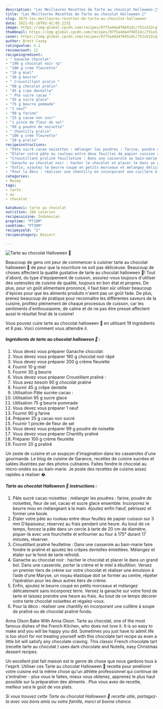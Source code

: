 ```yaml
---
description: "Les Meilleures Recettes de Tarte au chocolat Halloween 🎃"
title: "Les Meilleures Recettes de Tarte au chocolat Halloween 🎃"
slug: 2675-les-meilleures-recettes-de-tarte-au-chocolat-halloween
date: 2021-01-16T03:42:05.123Z
image: https://img-global.cpcdn.com/recipes/97f5a4da4f6651dc/751x532cq70/tarte-au-chocolat-halloween-🎃-photo-principale-de-la-recette.jpg
thumbnail: https://img-global.cpcdn.com/recipes/97f5a4da4f6651dc/751x532cq70/tarte-au-chocolat-halloween-🎃-photo-principale-de-la-recette.jpg
cover: https://img-global.cpcdn.com/recipes/97f5a4da4f6651dc/751x532cq70/tarte-au-chocolat-halloween-🎃-photo-principale-de-la-recette.jpg
author: Brett Casey
ratingvalue: 4.1
reviewcount: 12
recipeingredient:
- " Ganache chocolat"
- "190 g chocolat noir rp"
- "200 g crme fleurette"
- "10 g miel"
- "30 g beurre"
- " Croustillant pralin "
- "90 g chocolat pralin"
- "45 g crpe dentelle"
- " Pte sucre cacao "
- "95 g sucre glace"
- "75 g beurre pommade"
- "1 oeuf"
- "90 g farine"
- "25 g cacao non sucr"
- "1 pince de fleur de sel"
- "99 g poudre de noisette"
- " Chantilly pralin"
- "100 g crme fleurette"
- "20 g pralin"
recipeinstructions:
- "Pâte sucré cacao noisettes : mélanger les poudres : farine, poudre de noisettes, fleur de sel, cacao et sucre glace ensemble. Incorporez le beurre mou en mélangeant à la main. Ajoutez enfin l’œuf, pétrissez et former une boule."
- "Étaler votre pâte au rouleau entre deux feuilles de papier cuisson sur 3 mm D’épaisseur, réservez au frais pendant une heure. Au bout de ce temps, foncez la pâte dans un cercle à tarte de 20 cm de diamètre, piquer-là avec une fourchette et enfourner au four à 175° durant 17 minutes, réserver."
- "Croustillant praliné feuilletine : Dans une casserole au bain-marie faire fondre le praliné et ajoutez les crêpes dentelles émiettées. Mélangez et étaler sur le fond de tarte refroidi."
- "Ganache au chocolat noir : hacher le chocolat et placer le dans un grand bol. Dans une casserole, porter la crème et le miel à ébullition. Versez un premier tiers de crème sur votre chocolat et réaliser une émulsion à l’aide d’une Maryse, un noyau élastique doit se former au centre, répéter l’opération pour les deux autres tiers de crème."
- "Enfin, ajoutez le beurre coupé en petits morceaux et mélangez délicatement sans incorporez terre. Versez la ganache sur votre fond de tarte et laissez prendre une heure au frais. Au bout de ce temps décorer votre tarte chocolat noisettes et régalez-vous."
- "Pour la déco : réaliser une chantilly en incorporant une cuillère à soupe de praliné ou de chocolat praliné fondu."
categories:
- Resep
tags:
- tarte
- au
- chocolat

katakunci: tarte au chocolat 
nutrition: 266 calories
recipecuisine: Indonesian
preptime: "PT18M"
cooktime: "PT38M"
recipeyield: "2"
recipecategory: Dessert

---
```



![Tarte au chocolat Halloween 🎃](https://img-global.cpcdn.com/recipes/97f5a4da4f6651dc/751x532cq70/tarte-au-chocolat-halloween-🎃-photo-principale-de-la-recette.jpg)

Beaucoup de gens ont peur de commencer à cuisiner tarte au chocolat halloween 🎃 de peur que la nourriture ne soit pas délicieuse. Beaucoup de choses affectent la qualité gustative de tarte au chocolat halloween 🎃! Tout d'abord, du type d'équipement de cuisson, assurez-vous toujours d'utiliser des ustensiles de cuisine de qualité, toujours en bon état et propres. De plus, pour un goût alimentaire prononcé, il faut bien sûr utiliser beaucoup d'épices pour que les aliments produits n'aient pas un goût fade. De plus, prenez beaucoup de pratique pour reconnaître les différentes saveurs de la cuisine, profitez pleinement de chaque processus de cuisson, car les sentiments d'enthousiasme, de calme et de ne pas être pressé affectent aussi le résultat final de la cuisine!

<!--inarticleads1-->

Vous pouvez cuire tarte au chocolat halloween 🎃 en utilisant 19 Ingrédients et 6 pas. Voici comment vous atteindre il.

##### Ingrédients de tarte au chocolat halloween 🎃 :

1. Vous devez vous préparer  Ganache chocolat:
1. Vous devez vous préparer 190 g chocolat noir râpé
1. Vous devez vous préparer 200 g crème fleurette
1. Fournir 10 g miel
1. Fournir 30 g beurre
1. Vous devez vous préparer  Croustillant praliné :
1. Vous avez besoin 90 g chocolat praliné
1. Fournir 45 g crêpe dentelle
1. Utilisation  Pâte sucrée cacao :
1. Utilisation 95 g sucre glace
1. Utilisation 75 g beurre pommade
1. Vous devez vous préparer 1 oeuf
1. Fournir 90 g farine
1. Préparer 25 g cacao non sucré
1. Fournir 1 pincée de fleur de sel
1. Vous devez vous préparer 99 g poudre de noisette
1. Vous devez vous préparer  Chantilly praliné
1. Préparer 100 g crème fleurette
1. Fournir 20 g praliné


Un zeste de cuisine et un soupçon d&#39;imagination dans les casseroles d&#39;une gourmande. Le blog de cuisine de Garance, recettes de cuisine sucrées et salées illustrées par des photos culinaires. Faites fondre le chocolat au micro-ondes ou au bain-marie. Je poste des recettes de cuisine assez rapides a réaliser �. 

<!--inarticleads2-->

##### Tarte au chocolat Halloween 🎃 instructions :

1. Pâte sucré cacao noisettes : mélanger les poudres : farine, poudre de noisettes, fleur de sel, cacao et sucre glace ensemble. Incorporez le beurre mou en mélangeant à la main. Ajoutez enfin l’œuf, pétrissez et former une boule.
1. Étaler votre pâte au rouleau entre deux feuilles de papier cuisson sur 3 mm D’épaisseur, réservez au frais pendant une heure. Au bout de ce temps, foncez la pâte dans un cercle à tarte de 20 cm de diamètre, piquer-là avec une fourchette et enfourner au four à 175° durant 17 minutes, réserver.
1. Croustillant praliné feuilletine : Dans une casserole au bain-marie faire fondre le praliné et ajoutez les crêpes dentelles émiettées. Mélangez et étaler sur le fond de tarte refroidi.
1. Ganache au chocolat noir : hacher le chocolat et placer le dans un grand bol. Dans une casserole, porter la crème et le miel à ébullition. Versez un premier tiers de crème sur votre chocolat et réaliser une émulsion à l’aide d’une Maryse, un noyau élastique doit se former au centre, répéter l’opération pour les deux autres tiers de crème.
1. Enfin, ajoutez le beurre coupé en petits morceaux et mélangez délicatement sans incorporez terre. Versez la ganache sur votre fond de tarte et laissez prendre une heure au frais. Au bout de ce temps décorer votre tarte chocolat noisettes et régalez-vous.
1. Pour la déco : réaliser une chantilly en incorporant une cuillère à soupe de praliné ou de chocolat praliné fondu.


Anna Olson Bake With Anna Olson. Tarte au chocolat, one of the most famous dishes of the French Kitchen, who does not love it. It is so easy to make and you will be happy you did. Sometimes you just have to admit life is too short for not treating yourself with this chocolate tart recipe as even a little bit will satisfy any chocolate craving. This classic French chocolate tart (recette tarte au chocolat ) uses dark chocolate and Nutella, easy Christmas dessert recipes. 

<!--inarticleads1-->

<p>
Un excellent plat fait maison est le genre de chose que nous gardons tous à l'esprit. Utiliser ces Tarte au chocolat Halloween 🎃 recette pour améliorer votre cuisine est la même chose qu'un athlète professionnel qui continue de s'entraîner - plus vous le faites, mieux vous obtenez, apprenez le plus haut possible sur la préparation des aliments . Plus vous avez de recette, meilleur sera le goût de vos plats.
</p>

<p>
<i>Si vous trouvez cette Tarte au chocolat Halloween 🎃 recette utile, partagez-la avec vos bons amis ou votre famille, merci et bonne chance.</i>
</p>
